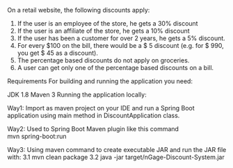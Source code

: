 On a retail website, the following discounts apply:
1. If the user is an employee of the store, he gets a 30% discount
2. If the user is an affiliate of the store, he gets a 10% discount
3. If the user has been a customer for over 2 years, he gets a 5% discount.
4. For every $100 on the bill, there would be a $ 5 discount (e.g. for $ 990, you get $ 45
as a discount).
5. The percentage based discounts do not apply on groceries.
6. A user can get only one of the percentage based discounts on a bill.



Requirements
For building and running the application you need:

JDK 1.8
Maven 3
Running the application locally:

Way1: Import as maven project on your IDE and run a Spring Boot application using main method in DiscountApplication class.

Way2: Used to Spring Boot Maven plugin like this command  
      mvn spring-boot:run 

Way3: Using maven command to create executable JAR and run the JAR file with:
       3.1 mvn clean package
       3.2 java -jar target/nGage-Discount-System.jar





